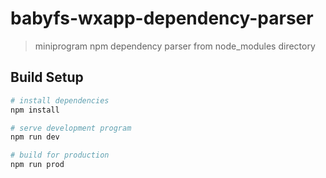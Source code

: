 # babyfs-wxapp-dependency-parser

> miniprogram npm dependency parser from node_modules directory

## Build Setup

``` bash
# install dependencies
npm install

# serve development program
npm run dev

# build for production
npm run prod
```
